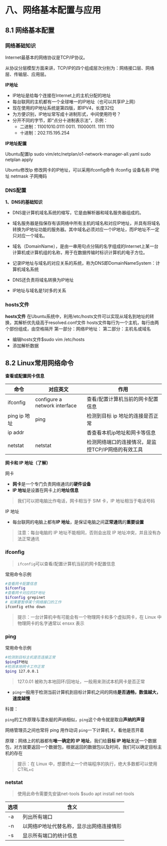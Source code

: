 # 八、网络基本配置与应用

## 8.1 网络基本配置

### 网络基础知识

Internet最基本的网络协议是TCP/IP协议。

从协议分层模型方面来讲，TCP/IP的四个组成层次分别为：网络接口层、网络层、传输层、应用层。

**IP地址**

- IP地址是给每个连接在Internet上的主机分配的地址
- 每台联网的主机都有一个全球唯一的IP地址（也可以共享IP上网）
- 现在使用的IP地址系统是第四版，即IPV4，长度32位
- 为方便识别，IP地址常写成十进制形式，中间使用符号？
- 分开不同的字节，即“点分十进制表示法”，示例：
  - 二进制：11001010.0111 0011. 11000011. 1111 1110
  - 十进制：202.115.195.254 

**IP地址配置**

Ubuntu配置Ip
sudo vim/etc/netplan/o1-network-manager-all.yaml
sudo netplan apply

Ubuntu修改Ip
修改网卡的IP地址，可以采用ifconfig命令
ifconfig 设备名称 IP地址 netmask 子网掩码

### DNS配置

**1、DNS的基础知识**

- DNS是计算机域名系统的缩写，它是由解析器和域名服务器组成的。
- 域名服务器是指保存有该网络中所有主机的域名和对应IP地址，并具有将域名转换为IP地址功能的服务器。其中域名必须对应一个IP地址，而IP地址不一定只对应一个域名。
- 域名（DomainName），是由一串用句点分隔的名字组成的Internet上某一台计算机或计算机组的名称，用于在数据传输时标识计算机的电子方位。

- 记录IP地址与域名的对应关系的系统，称为DNS即DomainNameSystem：计算机域名系统
- DNS还负责将域名转换为IP地址
- IP地址与域名是1对多的关系

### hosts文件

**hosts文件**
在Ubuntu系统中，利用/etc/hosts文件可以实现从域名到地址的转换，其解析优先级高于resolved.conf文件
hosts文件每行为一个主机，每行由两个部份组成，由空格隔开
第一部分：网络IP地址：
第二部分：主机名或域名

- 编辑hosts文件$sudo vim /etc/hosts
- 添加解析数据

## 8.2 Linux常用网络命令

**查看或配置网卡信息**

| 命令         | 对应英文                      | 作用                                               |
| ------------ | ----------------------------- | -------------------------------------------------- |
| ifconfig     | configure a network interface | 查看/配置计算机当前的网卡配置信息                  |
| ping ip 地址 | ping                          | 检测到目标 ip 地址的连接是否正常                   |
| ip addr      |                               | 香查看本机ip地址和网卡等信息                       |
| netstat      | netstat                       | 检测网络端口的连接情况，是监控TCP/IP网络的有效工具 |

**网卡和 IP 地址（了解）**

网卡

- **网卡**是一个专门负责网络通讯的**硬件设备**
- **IP 地址**是设置在网卡上的**地址信息**

> 我们可以把电脑比作电话，网卡相当于 SIM 卡，IP 地址相当于电话号码

IP 地址

- 每台联网的电脑上都有**IP 地址**，是保证电脑之间**正常通讯**的**重要设置**

> 注意：每台电脑的 IP 地址不能相同，否则会出现 IP 地址冲突，并且没有办法正常通讯

### ifconfig

> `ifconfig`可以查看/配置计算机当前的网卡配置信息

常用命令示例

```bash
#查看网卡配置信息
$ifconfig
#查看网卡对应的IP地址
$ifconfig grepinet
# 如果要暂停某个网络接口的工作
ifconfig etho down
```

> 提示：一台计算机中有可能会有一个物理网卡和多个虚拟网卡，在 Linux 中物理网卡的名字通常以 ensxx 表示

### ping

常用命令示例

```bash
#检测到目标主机是否连接正常
$pingIP地址
#检测本地网卡工作正常
$ping 127.0.0.1
```

> 127.0.01 被称为本地回环/回地址，一般用来测试本机网卡是否正常

- `ping`一般用于检测当前计算机到目标计算机之间的网络**是否通畅，数值越大，速度越慢**

科普：

`ping`的工作原理与潜水艇的声纳相似，`ping`这个命令就是取自**声纳的声音**

网络管理员之间也常将 ping 用作动词 `ping`一下计算机 X，看他是否开着

原理：网络上的机器都有**唯一确定的 IP 地址**，我们给**目标 IP 地址**发送一个数据包，对方就要返回一个数据包，根据返回的数据包以及时间，我们可以确定目标主机的存在

> 提示：在 Linux 中，想要终止一个终端程序的执行，绝大多数都可以使用 CTRL+c

### netstat

> 使用此命令需要先安装net-tools
> $sudo apt install net-tools

| 选项 | 含义                                     |
| ---- | ---------------------------------------- |
| -a   | 列出所有端口                             |
| -n   | 以网络IP地址代替名称，显示出网络连接情形 |
| -s   | 显示所有端口的统计信息                   |
